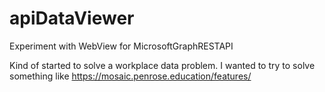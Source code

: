 # apiDataViewer
Experiment with WebView for MicrosoftGraphRESTAPI


Kind of started to solve a workplace data problem.
I wanted to try to solve something like
https://mosaic.penrose.education/features/